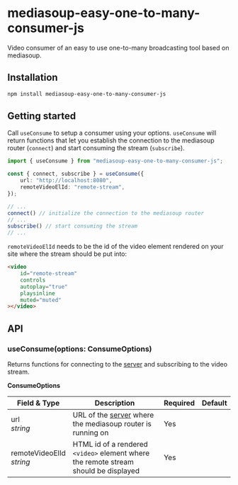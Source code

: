 # mediasoup-easy-one-to-many-consumer-js

Video consumer of an easy to use one-to-many broadcasting tool based on mediasoup.

## Installation

```sh
npm install mediasoup-easy-one-to-many-consumer-js
```

## Getting started

Call `useConsume` to setup a consumer using your options. `useConsume` will return functions that let you  establish the connection to the mediasoup router (`connect`) and start consuming the stream (`subscribe`).

```ts
import { useConsume } from "mediasoup-easy-one-to-many-consumer-js";

const { connect, subscribe } = useConsume({
    url: "http://localhost:8080",
    remoteVideoElId: "remote-stream",
});

// ...
connect() // initialize the connection to the mediasoup router
// ...
subscribe() // start consuming the stream
// ...
```

`remoteVideoElId` needs to be the id of the video element rendered on your site where the stream should be put into:

```html
<video
    id="remote-stream"
    controls
    autoplay="true"
    playsinline
    muted="muted"
></video>
```

## API

### useConsume(options: ConsumeOptions)

Returns functions for connecting to the [server](https://github.com/sandro-salzmann/mediasoup-easy-one-to-many-server) and subscribing to the video stream.

**ConsumeOptions**

| Field & Type                    | Description                                                                                                                        | Required | Default |
| ------------------------------- | ---------------------------------------------------------------------------------------------------------------------------------- | -------- | ------- |
| url <br /> *string*             | URL of the [server](https://github.com/sandro-salzmann/mediasoup-easy-one-to-many-server) where the mediasoup router is running on | Yes      |         |
| remoteVideoElId <br /> *string* | HTML id of a rendered `<video>` element where the remote stream should be displayed                                                | Yes      |         |
